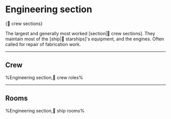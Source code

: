 # Engineering section

{📛 crew sections}

The largest and generally most worked [section|📛 crew sections]. They maintain most of the [ship|🚀 starships]'s equipment, and the engines. Often called for repair of fabrication work.

---

## **Crew**
%Engineering section,💼 crew roles%

---

## **Rooms**
%Engineering section,🚻 ship rooms%
